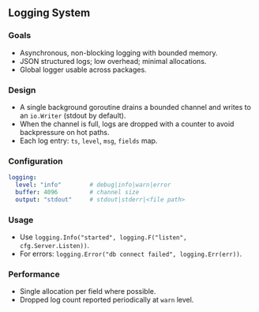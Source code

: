 ## Logging System

### Goals
- Asynchronous, non-blocking logging with bounded memory.
- JSON structured logs; low overhead; minimal allocations.
- Global logger usable across packages.

### Design
- A single background goroutine drains a bounded channel and writes to an `io.Writer` (stdout by default).
- When the channel is full, logs are dropped with a counter to avoid backpressure on hot paths.
- Each log entry: `ts`, `level`, `msg`, `fields` map.

### Configuration

```yaml
logging:
  level: "info"        # debug|info|warn|error
  buffer: 4096         # channel size
  output: "stdout"     # stdout|stderr|<file path>
```

### Usage
- Use `logging.Info("started", logging.F("listen", cfg.Server.Listen))`.
- For errors: `logging.Error("db connect failed", logging.Err(err))`.

### Performance
- Single allocation per field where possible.
- Dropped log count reported periodically at `warn` level.

